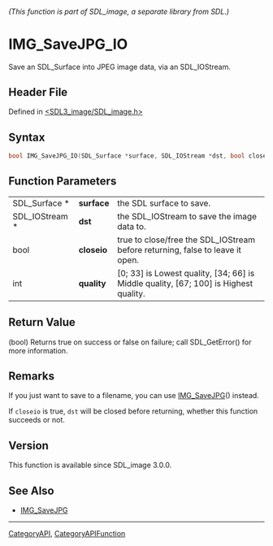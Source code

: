 ###### (This function is part of SDL_image, a separate library from SDL.)
# IMG_SaveJPG_IO

Save an SDL_Surface into JPEG image data, via an SDL_IOStream.

## Header File

Defined in [<SDL3_image/SDL_image.h>](https://github.com/libsdl-org/SDL_image/blob/main/include/SDL3_image/SDL_image.h)

## Syntax

```c
bool IMG_SaveJPG_IO(SDL_Surface *surface, SDL_IOStream *dst, bool closeio, int quality);
```

## Function Parameters

|                |             |                                                                                      |
| -------------- | ----------- | ------------------------------------------------------------------------------------ |
| SDL_Surface *  | **surface** | the SDL surface to save.                                                             |
| SDL_IOStream * | **dst**     | the SDL_IOStream to save the image data to.                                          |
| bool           | **closeio** | true to close/free the SDL_IOStream before returning, false to leave it open.        |
| int            | **quality** | [0; 33] is Lowest quality, [34; 66] is Middle quality, [67; 100] is Highest quality. |

## Return Value

(bool) Returns true on success or false on failure; call SDL_GetError() for
more information.

## Remarks

If you just want to save to a filename, you can use
[IMG_SaveJPG](IMG_SaveJPG)() instead.

If `closeio` is true, `dst` will be closed before returning, whether this
function succeeds or not.

## Version

This function is available since SDL_image 3.0.0.

## See Also

- [IMG_SaveJPG](IMG_SaveJPG)

----
[CategoryAPI](CategoryAPI), [CategoryAPIFunction](CategoryAPIFunction)

